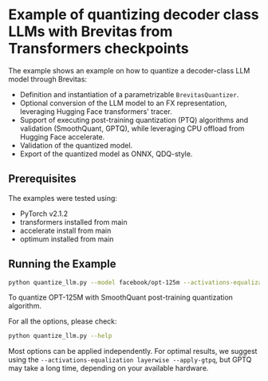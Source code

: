 # Example of quantizing decoder class LLMs with Brevitas from Transformers checkpoints

The example shows an example on how to quantize a decoder-class LLM model through Brevitas:

- Definition and instantiation of a parametrizable `BrevitasQuantizer`.
- Optional conversion of the LLM model to an FX representation, leveraging Hugging Face transformers' tracer.
- Support of executing post-training quantization (PTQ) algorithms and validation (SmoothQuant, GPTQ), while leveraging CPU offload from Hugging Face accelerate.
- Validation of the quantized model.
- Export of the quantized model as ONNX, QDQ-style.

## Prerequisites

The examples were tested using:
 - PyTorch v2.1.2
 - transformers installed from main
 - accelerate install from main
 - optimum installed from main

## Running the Example

```bash
python quantize_llm.py --model facebook/opt-125m --activations-equalization layerwise
```
To quantize OPT-125M with SmoothQuant post-training quantization algorithm.

For all the options, please check:

```bash
python quantize_llm.py --help
```

Most options can be applied independently.
For optimal results, we suggest using the `--activations-equalization layerwise --apply-gtpq`,
but GPTQ may take a long time, depending on your available hardware.
